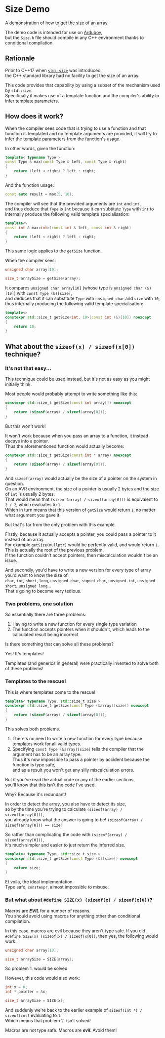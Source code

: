 # Size Demo

A demonstration of how to get the size of an array.

The demo code is intended for use on [Arduboy](https://arduboy.com/),  
but the `Size.h` file should compile in any C++ environment thanks to conditional compilation.

## Rationale

Prior to C++17 when [`std::size`](https://en.cppreference.com/w/cpp/iterator/size) was introduced,  
the C++ standard library had no facility to get the size of an array.

This code provides that capability by using a subset of the mechanism used by `std::size`.  
Specifically it makes use of a template function and the compiler's ability to infer template parameters.

## How does it work?

When the compiler sees code that is trying to use a function and that function is templated and no template arguments are provided, it will try to infer the template parameters from the function's usage.

In other words, given the function:
```cpp
template< typename Type >
const Type & max(const Type & left, const Type & right)
{
	return (left < right) ? left : right;
}
```

And the function usage:
```cpp
const auto result = max(5, 10);
```

The compiler will see that the provided arguments are `int` and `int`,  
and thus deduce that `Type` is `int` because it can subtitute `Type` with `int` to internally produce the following valid template specialisation:
```cpp
template<>
const int & max<int>(const int & left, const int & right)
{
	return (left < right) ? left : right;
}
```

This same logic applies to the `getSize` function.

When the compiler sees:
```cpp
unsigned char array[10];

size_t arraySize = getSize(array);
```

It compares `unsigned char array[10]` (whose type is `unsigned char (&)[10]`) with `const Type (&)[size]`,  
and deduces that it can substitute `Type` with `unsigned char` and `size` with `10`,  
thus internally producing the following valid template specialisation:
```cpp
template<>
constexpr std::size_t getSize<int, 10>(const int (&)[10]) noexcept
{
	return 10;
}
```

## What about the `sizeof(x) / sizeof(x[0])` technique?

### It's not that easy...

This technique could be used instead, but it's not as easy as you might initially think.

Most people would probably attempt to write something like this:
```cpp
constexpr std::size_t getSize(const int array[]) noexcept
{
	return (sizeof(array) / sizeof(array[0]));
}
```
But this won't work!

It won't work because when you pass an array to a function, it instead decays into a pointer.  
Thus the aforementioned function would actually become:
```cpp
constexpr std::size_t getSize(const int * array) noexcept
{
	return (sizeof(array) / sizeof(array[0]));
}
```
And `sizeof(array)` would actually be the size of a pointer on the system in question.  
On an AVR environment, the size of a pointer is usually 2 bytes and the size of `int` is usually 2 bytes.  
That would mean that `(sizeof(array) / sizeof(array[0]))` is equivalent to `2 / 2`, which evaluates to `1`.  
Which in turn means that this version of `getSize` would return `1`, no matter what argument you gave it.

But that's far from the only problem with this example.

Firstly, because it actually accepts a pointer, you could pass a pointer to it instead of an array.  
For example `getSize(nullptr)` would be perfectly valid, and would return `1`.  
This is actually the root of the previous problem.  
If the function couldn't accept pointers, then miscalculation wouldn't be an issue.

And secondly, you'd have to write a new version for every type of array you'd want to know the size of.  
`char`, `int`, `short`, `long`, `unsigned char`, `signed char`, `unsigned int`, `unsigned short`, `unsigned long`...  
That's going to become very tedious.

### Two problems, one solution

So essentially there are three problems:
1. Having to write a new function for every single type variation
2. The function accepts pointers when it shouldn't, which leads to the calculated result being incorrect

Is there something that can solve all these problems?

Yes! It's templates!

Templates (and generics in general) were practically invented to solve both of these problems!

### Templates to the rescue!

This is where templates come to the rescue!
```cpp
template< typename Type, std::size_t size >
constexpr std::size_t getSize(const Type (&array)[size]) noexcept
{
	return (sizeof(array) / sizeof(array[0]));
}
```
This solves both problems.

1. There's no need to write a new function for every type because templates work for all valid types.
2. Specifying `const Type (&array)[size]` tells the compiler that the argument has to be an array type.  
Thus it's now impossible to pass a pointer by accident because the function is type safe,  
and as a result you won't get any silly miscalculation errors.

But if you've read the actual code or any of the earlier sections,  
you'll know that this isn't the code I've used.

Why? Because it's redundant!

In order to detect the array, you also have to detect its size,  
so by the time you're trying to calculate `(sizeof(array) / sizeof(array[0]))`,  
you already know what the answer is going to be!
`(sizeof(array) / sizeof(array[0])) == size`!

So rather than complicating the code with `(sizeof(array) / sizeof(array[0]))`,  
it's much simpler and easier to just return the inferred size.
```cpp
template< typename Type, std::size_t size >
constexpr std::size_t getSize(const Type (&)[size]) noexcept
{
	return size;
}
```

Et voila, the ideal implementation.  
Type safe, `constexpr`, almost impossible to misuse.

### But what about `#define SIZE(x) (sizeof(x) / sizeof(x[0])`?

Macros are _**EVIL**_ for a number of reasons.  
You should avoid using macros for anything other than conditional compilation.

In this case, macros are evil because they aren't type safe.
If you did `#define SIZE(x) (sizeof(x) / sizeof(x[0])`, then yes, the following would work:
```cpp
unsigned char array[10];

size_t arraySize = SIZE(array);
```
So problem 1. would be solved.

However, this code would also work:
```cpp
int x = 0;
int * pointer = &x;

size_t arraySize = SIZE(x);
```
And suddenly we're back to the earlier example of `sizeof(int *) / sizeof(int)` evaluating to `1`.  
Which means that problem 2. isn't solved!

Macros are not type safe. Macros are _**evil**_. Avoid them!
